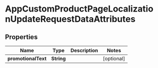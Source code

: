 

# AppCustomProductPageLocalizationUpdateRequestDataAttributes


## Properties

| Name | Type | Description | Notes |
|------------ | ------------- | ------------- | -------------|
|**promotionalText** | **String** |  |  [optional] |



